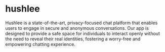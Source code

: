 # hushlee
Hushlee is a state-of-the-art, privacy-focused chat platform that enables users to engage in secure and anonymous conversations. Our app is designed to provide a safe space for individuals to interact openly without the need to reveal their real identities, fostering a worry-free and empowering chatting experience.
